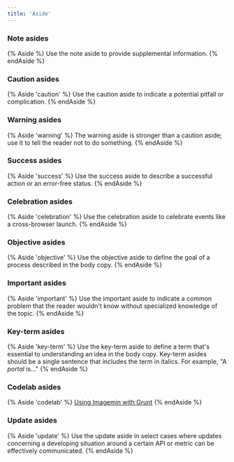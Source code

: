 ```yaml
---
title: 'Aside'
---
```

### Note asides

{% Aside %}
Use the note aside to provide supplemental information.
{% endAside %}

### Caution asides

{% Aside 'caution' %}
Use the caution aside to indicate a potential pitfall or complication.
{% endAside %}

### Warning asides

{% Aside 'warning' %}
The warning aside is stronger than a caution aside; use it to tell the reader
not to do something.
{% endAside %}

### Success asides

{% Aside 'success' %}
Use the success aside to describe a successful action or an error-free status.
{% endAside %}

### Celebration asides

{% Aside 'celebration' %}
Use the celebration aside to celebrate events like a cross-browser launch.
{% endAside %}

### Objective asides

{% Aside 'objective' %}
Use the objective aside to define the goal of a process described in the body
copy.
{% endAside %}

### Important asides

{% Aside 'important' %}
Use the important aside to indicate a common problem that the reader wouldn't know
without specialized knowledge of the topic.
{% endAside %}

### Key-term asides

{% Aside 'key-term' %}
Use the key-term aside to define a term that's essential to understanding an
idea in the body copy. Key-term asides should be a single sentence that
includes the term in italics. For example, "A _portal_ is…"
{% endAside %}

### Codelab asides

{% Aside 'codelab' %}
  [Using Imagemin with Grunt](#)
{% endAside %}

### Update asides

{% Aside 'update' %}
Use the update aside in select cases where updates concerning a developing
situation around a certain API or metric can be effectively communicated.
{% endAside %}